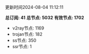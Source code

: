 更新时间2024-08-04 11:12:11

**总订阅: 41**
**总节点: 5032**
**有效节点: 1702**
- v2ray节点: 1169
- trojan节点: 182
- ss节点: 350
- ssr节点: 1
